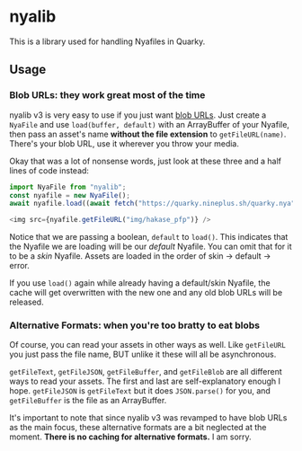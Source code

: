 # nyalib

This is a library used for handling Nyafiles in Quarky.

## Usage

### Blob URLs: they work great most of the time

nyalib v3 is very easy to use if you just want [blob URLs](https://www.w3.org/TR/FileAPI/#url). Just create a `NyaFile` and use `load(buffer, default)` with an ArrayBuffer of your Nyafile, then pass an asset's name **without the file extension** to `getFileURL(name)`. There's your blob URL, use it wherever you throw your media.

Okay that was a lot of nonsense words, just look at these three and a half lines of code instead:

```js
import NyaFile from "nyalib";
const nyafile = new NyaFile();
await nyafile.load((await fetch("https://quarky.nineplus.sh/quarky.nya")).arrayBuffer(), true);

<img src={nyafile.getFileURL("img/hakase_pfp")} />
```

Notice that we are passing a boolean, `default` to `load()`. This indicates that the Nyafile we are loading will be our *default* Nyafile. You can omit that for it to be a *skin* Nyafile. Assets are loaded in the order of skin -> default -> error.

If you use `load()` again while already having a default/skin Nyafile, the cache will get overwritten with the new one and any old blob URLs will be released.

### Alternative Formats: when you're too bratty to eat blobs

Of course, you can read your assets in other ways as well. Like `getFileURL` you just pass the file name, BUT unlike it these will all be asynchronous.

`getFileText`, `getFileJSON`, `getFileBuffer`, and `getFileBlob` are all different ways to read your assets. The first and last are self-explanatory enough I hope. `getFileJSON` is `getFileText` but it does `JSON.parse()` for you, and `getFileBuffer` is the file as an ArrayBuffer.

It's important to note that since nyalib v3 was revamped to have blob URLs as the main focus, these alternative formats are a bit neglected at the moment. **There is no caching for alternative formats.** I am sorry.